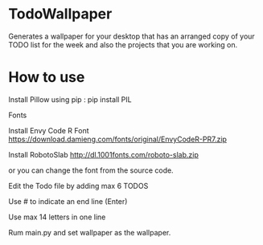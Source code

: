 # TodoWallpaper
Generates a wallpaper for your desktop that has an arranged copy of your TODO list for the week and also the projects that you are working on.

# How to use
  
  Install Pillow using pip : 
    pip install PIL
  
  Fonts
  
  Install Envy Code R Font https://download.damieng.com/fonts/original/EnvyCodeR-PR7.zip
  
  Install RobotoSlab http://dl.1001fonts.com/roboto-slab.zip
  
  or you can change the font from the source code.
  
  Edit the Todo file by adding max 6 TODOS 
  
  Use # to indicate an end line (Enter)
  
  Use max 14 letters in one line
  
  Rum main.py and set wallpaper as the wallpaper.
